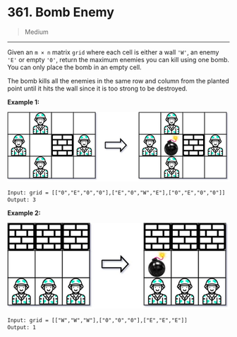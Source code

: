 # 361. Bomb Enemy

> Medium

------

Given an `m × n` matrix `grid` where each cell is either a wall `'W'`, an enemy `'E'` or empty `'0'`, return the maximum enemies you can kill using one bomb. You can only place the bomb in an empty cell.

The bomb kills all the enemies in the same row and column from the planted point until it hits the wall since it is too strong to be destroyed.

**Example 1:**

![grid-1](images/grid-1.jpg)

```
Input: grid = [["0","E","0","0"],["E","0","W","E"],["0","E","0","0"]]
Output: 3
```

**Example 2:**

![grid-2](images/grid-2.jpg)

```
Input: grid = [["W","W","W"],["0","0","0"],["E","E","E"]]
Output: 1
```